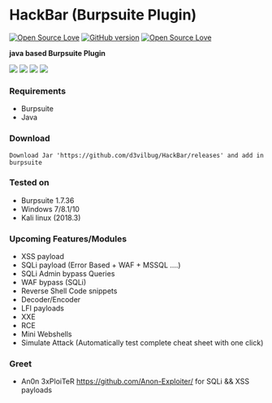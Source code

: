 # HackBar (Burpsuite Plugin)
[![Open Source Love](https://badges.frapsoft.com/os/v1/open-source.svg?v=102)](https://github.com/ellerbrock/open-source-badge/)
[![GitHub version](https://d25lcipzij17d.cloudfront.net/badge.svg?id=gh&type=0.2&v=0.2&x2=0)](http://badge.fury.io/gh/boennemann%2Fbadges)
[![Open Source Love](https://badges.frapsoft.com/os/mit/mit.svg?v=102)](https://github.com/ellerbrock/open-source-badge/)

**java based Burpsuite Plugin**

<img src="https://i.imgur.com/j9T9uEU.png" />

<img src="https://i.imgur.com/wn21OTe.png" />

<img src="https://i.imgur.com/8NC88fK.png" />

<img src="https://i.imgur.com/Nm8dnBL.png" />

### Requirements
- Burpsuite
- Java

### Download

	Download Jar 'https://github.com/d3vilbug/HackBar/releases' and add in burpsuite

### Tested on
- Burpsuite 1.7.36
- Windows 7/8.1/10
- Kali linux (2018.3)

### Upcoming Features/Modules
- XSS payload
- SQLi payload (Error Based + WAF + MSSQL ....)
- SQLi Admin bypass Queries
- WAF bypass (SQLi)
- Reverse Shell Code snippets
- Decoder/Encoder
- LFI payloads
- XXE 
- RCE
- Mini Webshells
- Simulate Attack (Automatically test complete cheat sheet with one click)

### Greet
- An0n 3xPloiTeR https://github.com/Anon-Exploiter/ for SQLi && XSS payloads 